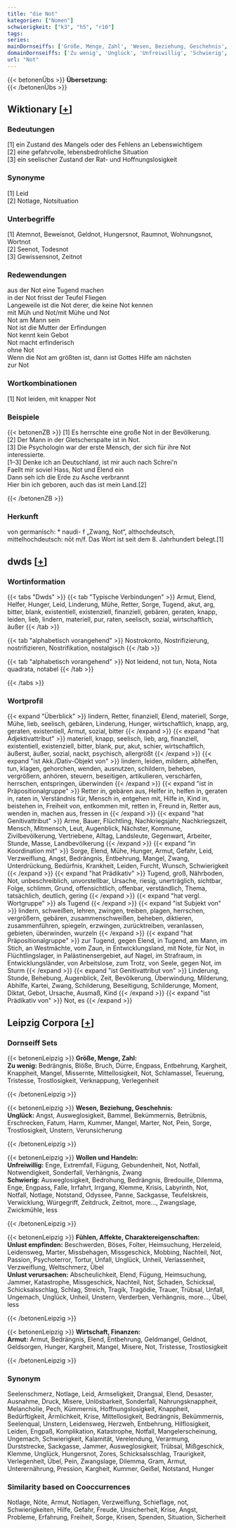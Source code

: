 ```yaml
---
title: "die Not"
kategorien: ["Nomen"]
schwierigkeit: ["k3", "h5", "r10"]
tags:
series:
mainDornseiffs: ['Größe, Menge, Zahl', 'Wesen, Beziehung, Geschehnis', 'Wollen und Handeln', 'Fühlen, Affekte, Charaktereigenschaften', 'Wirtschaft, Finanzen']
domainDornseiffs: ['Zu wenig', 'Unglück', 'Unfreiwillig', 'Schwierig', 'Unlust empfinden', 'Unlust verursachen', 'Armut']
url: "Not"
---
```


{{< betonenÜbs >}}
**Übersetzung:**  
{{< /betonenÜbs >}}

## Wiktionary [[+](https://de.wiktionary.org/wiki/Not)]

### Bedeutungen
[1] ein Zustand des Mangels oder des Fehlens an Lebenswichtigem  
[2] eine gefahrvolle, lebensbedrohliche Situation  
[3] ein seelischer Zustand der Rat- und Hoffnungslosigkeit  

### Synonyme
[1] Leid  
[2] Notlage, Notsituation  

### Unterbegriffe
[1] Atemnot, Beweisnot, Geldnot, Hungersnot, Raumnot, Wohnungsnot, Wortnot  
[2] Seenot, Todesnot  
[3] Gewissensnot, Zeitnot  

### Redewendungen
aus der Not eine Tugend machen  
in der Not frisst der Teufel Fliegen  
Langeweile ist die Not derer, die keine Not kennen  
mit Müh und Not/mit Mühe und Not  
Not am Mann sein  
Not ist die Mutter der Erfindungen  
Not kennt kein Gebot  
Not macht erfinderisch  
ohne Not  
Wenn die Not am größten ist, dann ist Gottes Hilfe am nächsten  
zur Not  

### Wortkombinationen
[1] Not leiden, mit knapper Not  

### Beispiele
{{< betonenZB >}}
[1] Es herrschte eine große Not in der Bevölkerung.  
[2] Der Mann in der Gletscherspalte ist in Not.  
[3] Die Psychologin war der erste Mensch, der sich für ihre Not interessierte.  
[1–3] Denke ich an Deutschland, ist mir auch nach Schrei'n  
Faellt mir soviel Hass, Not und Elend ein  
Dann seh ich die Erde zu Asche verbrannt  
Hier bin ich geboren, auch das ist mein Land.[2]  

{{< /betonenZB >}}
### Herkunft
von germanisch: * naudi- f „Zwang, Not“, althochdeutsch, mittelhochdeutsch: nōt m/f. Das Wort ist seit dem 8. Jahrhundert belegt.[1]  



## dwds [[+](https://www.dwds.de/wb/Not)]

### Wortinformation
{{< tabs "Dwds" >}}
{{< tab "Typische Verbindungen" >}}
Armut, Elend, Helfer, Hunger, Leid, Linderung, Mühe, Retter, Sorge, Tugend, akut, arg, bitter, blank, existentiell, existenziell, finanziell, gebären, geraten, knapp, leiden, lieb, lindern, materiell, pur, raten, seelisch, sozial, wirtschaftlich, äußer
{{< /tab >}}

{{< tab "alphabetisch vorangehend" >}}
Nostrokonto, Nostrifizierung, nostrifizieren, Nostrifikation, nostalgisch
{{< /tab >}}

{{< tab "alphabetisch vorangehend" >}}
Not leidend, not tun, Nota, Nota quadrata, notabel
{{< /tab >}}

{{< /tabs >}}

### Wortprofil
{{< expand "Überblick" >}} lindern, Retter, finanziell, Elend, materiell, Sorge, Mühe, lieb, seelisch, gebären, Linderung, Hunger, wirtschaftlich, knapp, arg, geraten, existentiell, Armut, sozial, bitter {{< /expand >}}
{{< expand "hat Adjektivattribut" >}} materiell, knapp, seelisch, lieb, arg, finanziell, existentiell, existenziell, bitter, blank, pur, akut, schier, wirtschaftlich, äußerst, äußer, sozial, nackt, psychisch, allergrößt {{< /expand >}}
{{< expand "ist Akk./Dativ-Objekt von" >}} lindern, leiden, mildern, abhelfen, tun, klagen, gehorchen, wenden, ausnutzen, schildern, beheben, vergrößern, anhören, steuern, beseitigen, artikulieren, verschärfen, herrschen, entspringen, überwinden {{< /expand >}}
{{< expand "ist in Präpositionalgruppe" >}} Retter in, gebären aus, Helfer in, helfen in, geraten in, raten in, Verständnis für, Mensch in, entgehen mit, Hilfe in, Kind in, beistehen in, Freiheit von, entkommen mit, retten in, Freund in, Retter aus, wenden in, machen aus, fressen in {{< /expand >}}
{{< expand "hat Genitivattribut" >}} Arme, Bauer, Flüchtling, Nachkriegsjahr, Nachkriegszeit, Mensch, Mitmensch, Leut, Augenblick, Nächster, Kommune, Zivilbevölkerung, Vertriebene, Alltag, Landsleute, Gegenwart, Arbeiter, Stunde, Masse, Landbevölkerung {{< /expand >}}
{{< expand "in Koordination mit" >}} Sorge, Elend, Mühe, Hunger, Armut, Gefahr, Leid, Verzweiflung, Angst, Bedrängnis, Entbehrung, Mangel, Zwang, Unterdrückung, Bedürfnis, Krankheit, Leiden, Furcht, Wunsch, Schwierigkeit {{< /expand >}}
{{< expand "hat Prädikativ" >}} Tugend, groß, Nährboden, Not, unbeschreiblich, unvorstellbar, Ursache, riesig, unerträglich, sichtbar, Folge, schlimm, Grund, offensichtlich, offenbar, verständlich, Thema, tatsächlich, deutlich, gering {{< /expand >}}
{{< expand "hat vergl. Wortgruppe" >}} als Tugend {{< /expand >}}
{{< expand "ist Subjekt von" >}} lindern, schweißen, lehren, zwingen, treiben, plagen, herrschen, vergrößern, gebären, zusammenschweißen, beheben, diktieren, zusammenführen, spiegeln, erzwingen, zurücktreiben, veranlassen, gebieten, überwinden, wurzeln {{< /expand >}}
{{< expand "hat Präpositionalgruppe" >}} zur Tugend, gegen Elend, in Tugend, am Mann, im Stich, an Westmächte, vom Zaun, in Entwicklungsland, mit Note, für Not, in Flüchtlingslager, in Palästinensergebiet, auf Nagel, im Strafraum, in Entwicklungsländer, von Arbeitslose, zum Trotz, von Seele, gegen Not, im Sturm {{< /expand >}}
{{< expand "ist Genitivattribut von" >}} Linderung, Stunde, Behebung, Augenblick, Zeit, Bevölkerung, Überwindung, Milderung, Abhilfe, Kartei, Zwang, Schilderung, Beseitigung, Schilderunge, Moment, Diktat, Gebot, Ursache, Ausmaß, Kind {{< /expand >}}
{{< expand "ist Prädikativ von" >}} Not, es {{< /expand >}}

## Leipzig Corpora [[+](https://corpora.uni-leipzig.de/en/res?word=Not&corpusId=deu_newscrawl-public_2018)]

### Dornseiff Sets
{{< betonenLeipzig >}}
**Größe, Menge, Zahl:**  
**Zu wenig:** Bedrängnis, Blöße, Bruch, Dürre, Engpass, Entbehrung, Kargheit, Knappheit, Mangel, Missernte, Mittellosigkeit, Not, Schlamassel, Teuerung, Tristesse, Trostlosigkeit, Verknappung, Verlegenheit  

{{< /betonenLeipzig >}}


{{< betonenLeipzig >}}
**Wesen, Beziehung, Geschehnis:**  
**Unglück:** Angst, Ausweglosigkeit, Bammel, Bekümmernis, Betrübnis, Erschrecken, Fatum, Harm, Kummer, Mangel, Marter, Not, Pein, Sorge, Trostlosigkeit, Unstern, Verunsicherung  

{{< /betonenLeipzig >}}


{{< betonenLeipzig >}}
**Wollen und Handeln:**  
**Unfreiwillig:** Enge, Extremfall, Fügung, Gebundenheit, Not, Notfall, Notwendigkeit, Sonderfall, Verhängnis, Zwang  
**Schwierig:** Ausweglosigkeit, Bedrohung, Bedrängnis, Bredouille, Dilemma, Enge, Engpass, Falle, Irrfahrt, Irrgang, Klemme, Krisis, Labyrinth, Not, Notfall, Notlage, Notstand, Odyssee, Panne, Sackgasse, Teufelskreis, Verwicklung, Würgegriff, Zeitdruck, Zeitnot, more..., Zwangslage, Zwickmühle, less  

{{< /betonenLeipzig >}}


{{< betonenLeipzig >}}
**Fühlen, Affekte, Charaktereigenschaften:**  
**Unlust empfinden:** Beschwerden, Böses, Folter, Heimsuchung, Herzeleid, Leidensweg, Marter, Missbehagen, Missgeschick, Mobbing, Nachteil, Not, Passion, Psychoterror, Tortur, Unfall, Unglück, Unheil, Verlassenheit, Verzweiflung, Weltschmerz, Übel  
**Unlust verursachen:** Abscheulichkeit, Elend, Fügung, Heimsuchung, Jammer, Katastrophe, Missgeschick, Nachteil, Not, Schaden, Schicksal, Schicksalsschlag, Schlag, Streich, Tragik, Tragödie, Trauer, Trübsal, Unfall, Ungemach, Unglück, Unheil, Unstern, Verderben, Verhängnis, more..., Übel, less  

{{< /betonenLeipzig >}}


{{< betonenLeipzig >}}
**Wirtschaft, Finanzen:**  
**Armut:** Armut, Bedrängnis, Elend, Entbehrung, Geldmangel, Geldnot, Geldsorgen, Hunger, Kargheit, Mangel, Misere, Not, Tristesse, Trostlosigkeit  

{{< /betonenLeipzig >}}

### Synonym
Seelenschmerz, Notlage, Leid, Armseligkeit, Drangsal, Elend, Desaster, Ausnahme, Druck, Misere, Unlösbarkeit, Sonderfall, Nahrungsknappheit, Melancholie, Pech, Kümmernis, Hoffnungslosigkeit, Knappheit, Bedürftigkeit, Ärmlichkeit, Krise, Mittellosigkeit, Bedrängnis, Bekümmernis, Seelenqual, Unstern, Leidensweg, Herzweh, Entbehrung, Hilflosigkeit, Leiden, Engpaß, Komplikation, Katastrophe, Notfall, Mangelerscheinung, Ungemach, Schwierigkeit, Kalamität, Verelendung, Verarmung, Durststrecke, Sackgasse, Jammer, Ausweglosigkeit, Trübsal, Mißgeschick, Klemme, Unglück, Hungersnot, Zores, Schicksalsschlag, Traurigkeit, Verlegenheit, Übel, Pein, Zwangslage, Dilemma, Gram, Armut, Unterernährung, Pression, Kargheit, Kummer, Geißel, Notstand, Hunger


### Similarity based on Cooccurrences
Notlage, Nöte, Armut, Notlagen, Verzweiflung, Schieflage, not, Schwierigkeiten, Hilfe, Gefahr, Freude, Unsicherheit, Krise, Angst, Probleme, Erfahrung, Freiheit, Sorge, Krisen, Spenden, Situation, Sicherheit


